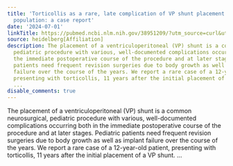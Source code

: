 ```yaml
---
title: 'Torticollis as a rare, late complication of VP shunt placement in the pediatric
  population: a case report'
date: '2024-07-01'
linkTitle: https://pubmed.ncbi.nlm.nih.gov/38951209/?utm_source=curl&utm_medium=rss&utm_campaign=pubmed-2&utm_content=1FakS-2QOkCT8HsMOQP1bCRQ4YzyumYOmxmF0moLsQ3dFB1E9V&fc=20220326224207&ff=20240702183523&v=2.18.0.post9+e462414
source: heidelberg[Affiliation]
description: The placement of a ventriculoperitoneal (VP) shunt is a common neurosurgical,
  pediatric procedure with various, well-documented complications occurring both in
  the immediate postoperative course of the procedure and at later stages. Pediatric
  patients need frequent revision surgeries due to body growth as well as implant
  failure over the course of the years. We report a rare case of a 12-year-old patient,
  presenting with torticollis, 11 years after the initial placement of a VP shunt.
  ...
disable_comments: true
---
```

The placement of a ventriculoperitoneal (VP) shunt is a common neurosurgical, pediatric procedure with various, well-documented complications occurring both in the immediate postoperative course of the procedure and at later stages. Pediatric patients need frequent revision surgeries due to body growth as well as implant failure over the course of the years. We report a rare case of a 12-year-old patient, presenting with torticollis, 11 years after the initial placement of a VP shunt. ...